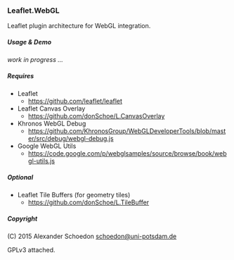 ### Leaflet.WebGL

Leaflet plugin architecture for WebGL integration.


##### Usage & Demo

*work in progress ...*


##### Requires

- Leaflet
  - https://github.com/leaflet/leaflet
- Leaflet Canvas Overlay
  - https://github.com/donSchoe/L.CanvasOverlay
- Khronos WebGL Debug
  - https://github.com/KhronosGroup/WebGLDeveloperTools/blob/master/src/debug/webgl-debug.js
- Google WebGL Utils
  - https://code.google.com/p/webglsamples/source/browse/book/webgl-utils.js


##### Optional

- Leaflet Tile Buffers (for geometry tiles)
  - https://github.com/donSchoe/L.TileBuffer


##### Copyright

(C) 2015 Alexander Schoedon <schoedon@uni-potsdam.de>

GPLv3 attached.
